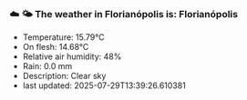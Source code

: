 ### ☁️ 🌤️  The weather in Florianópolis is: Florianópolis

- Temperature: 15.79°C
- On flesh: 14.68°C
- Relative air humidity: 48%
- Rain: 0.0 mm
- Description: Clear sky
- last updated: 2025-07-29T13:39:26.610381
